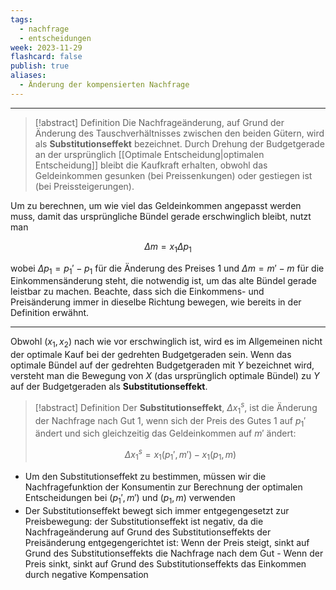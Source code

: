 ```yaml
---
tags:
  - nachfrage
  - entscheidungen
week: 2023-11-29
flashcard: false
publish: true
aliases:
  - Änderung der kompensierten Nachfrage
---
```

***

> [!abstract] Definition
> Die Nachfrageänderung, auf Grund der Änderung des Tauschverhältnisses zwischen den beiden Gütern, wird als **Substitutionseffekt** bezeichnet. Durch Drehung der Budgetgerade an der ursprünglich [[Optimale Entscheidung|optimalen Entscheidung]] bleibt die Kaufkraft erhalten, obwohl das Geldeinkommen gesunken (bei Preissenkungen) oder gestiegen ist (bei Preissteigerungen).

Um zu berechnen, um wie viel das Geldeinkommen angepasst werden muss, damit das ursprüngliche Bündel gerade erschwinglich bleibt, nutzt man

$$
\Delta m = x_{1}\Delta p_{1}
$$

wobei $\Delta p_{1} = p_{1}' - p_{1}$ für die Änderung des Preises 1 und $\Delta m = m' - m$ für die Einkommensänderung steht, die notwendig ist, um das alte Bündel gerade leistbar zu machen.
Beachte, dass sich die Einkommens- und Preisänderung immer in dieselbe Richtung bewegen, wie bereits in der Definition erwähnt.

***

Obwohl $(x_{1}, x_{2})$ nach wie vor erschwinglich ist, wird es im Allgemeinen nicht der optimale Kauf bei der gedrehten Budgetgeraden sein. Wenn das optimale Bündel auf der gedrehten Budgetgeraden mit $Y$ bezeichnet wird, versteht man die Bewegung von $X$ (das ursprünglich optimale Bündel) zu $Y$ auf der Budgetgeraden als **Substitutionseffekt**.

> [!abstract] Definition
> Der **Substitutionseffekt**, $\Delta x_{1}^{s}$, ist die Änderung der Nachfrage nach Gut 1, wenn sich der Preis des Gutes 1 auf $p_{1}'$ ändert und sich gleichzeitig das Geldeinkommen auf $m'$ ändert:
> 
> $$
> \Delta x_{1}^{s} = x_{1}(p_{1}', m') - x_{1}(p_{1}, m)
>$$

- Um den Substitutionseffekt zu bestimmen, müssen wir die Nachfragefunktion der Konsumentin zur Berechnung der optimalen Entscheidungen bei $(p_{1}', m')$ und $(p_{1}, m)$ verwenden
- Der Substitutionseffekt bewegt sich immer entgegengesetzt zur Preisbewegung: der Substitutionseffekt ist negativ, da die Nachfrageänderung auf Grund des Substitutionseffekts der Preisänderung entgegengerichtet ist: Wenn der Preis steigt, sinkt auf Grund des Substitutionseffekts die Nachfrage nach dem Gut - Wenn der Preis sinkt, sinkt auf Grund des Substitutionseffekts das Einkommen durch negative Kompensation